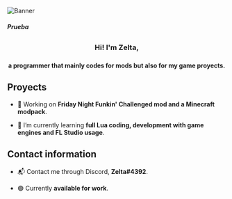 ![Banner](https://i.imgur.io/5FT3pAU_d.webp?maxwidth=640&shape=thumb&fidelity=medium)
<h5> Prueba </h5>
<h2> </h2>

<h3 align = "center">Hi! I'm Zelta,<h3>
<h4 align = "center">a programmer that mainly codes for mods but also for my game proyects.
<p> </h4>

## Proyects

-  🔧 Working on **Friday Night Funkin' Challenged mod and a Minecraft modpack**.

-  📖 I’m currently learning **full Lua coding, development with game engines and FL Studio usage**.
  
## Contact information 

-  📬 Contact me through Discord, **Zelta#4392**.

-  🟢 Currently **available for work**.